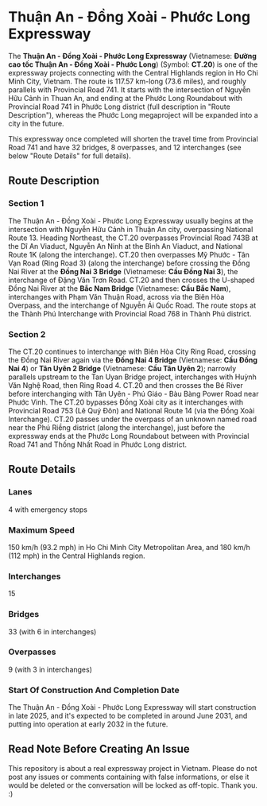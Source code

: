 # Thuận An - Đồng Xoài - Phước Long Expressway
The **Thuận An - Đồng Xoài - Phước Long Expressway** (Vietnamese: **Đường cao tốc Thuận An - Đồng Xoài - Phước Long**) (Symbol: **CT.20**) is one of the expressway projects connecting with the Central Highlands region in Ho Chi Minh City, Vietnam. The route is 117.57 km-long (73.6 miles), and roughly parallels with Provincial Road 741. It starts with the intersection of Nguyễn Hữu Cảnh in Thuan An, and ending at the Phước Long Roundabout with Provincial Road 741 in Phước Long district (full description in "Route Description"), whereas the Phước Long megaproject will be expanded into a city in the future.

This expressway once completed will shorten the travel time from Provincial Road 741 and have 32 bridges, 8 overpasses, and 12 interchanges (see below "Route Details" for full details).
## Route Description
### Section 1
The Thuận An - Đồng Xoài - Phước Long Expressway usually begins at the intersection with Nguyễn Hữu Cảnh in Thuận An city, overpassing National Route 13. Heading Northeast, the CT.20 overpasses Provincial Road 743B at the Dĩ An Viaduct, Nguyễn An Ninh at the Bình An Viaduct, and National Route 1K (along the interchange). CT.20 then overpasses Mỹ Phước - Tân Vạn Road (Ring Road 3) (along the interchange) before crossing the Đồng Nai River at the **Đồng Nai 3 Bridge** (Vietnamese: **Cầu Đồng Nai 3**), the interchange of Đặng Văn Trơn Road. CT.20 and then crosses the U-shaped Đồng Nai River at the **Bắc Nam Bridge** (Vietnamese: **Cầu Bắc Nam**), interchanges with Phạm Văn Thuận Road, across via the Biên Hòa Overpass, and the interchange of Nguyễn Ái Quốc Road. The route stops at the Thành Phú Interchange with Provincial Road 768 in Thành Phú district.
### Section 2
The CT.20 continues to interchange with Biên Hòa City Ring Road, crossing the Đồng Nai River again via the **Đồng Nai 4 Bridge** (Vietnamese: **Cầu Đồng Nai 4**) or **Tân Uyên 2 Bridge** (Vietnamese: **Cầu Tân Uyên 2**); narrowly parallels upstream to the Tan Uyan Bridge project, interchanges with Huỳnh Văn Nghệ Road, then Ring Road 4. CT.20 and then crosses the Bé River before interchanging with Tân Uyên - Phú Giáo - Bàu Bàng Power Road near Phước Vinh. The CT.20 bypasses Đồng Xoài city as it interchanges with Provincial Road 753 (Lê Quý Đôn) and National Route 14 (via the Đồng Xoài Interchange). CT.20 passes under the overpass of an unknown named road near the Phú Riềng district (along the interchange), just before the expressway ends at the Phước Long Roundabout between with Provincial Road 741 and Thống Nhất Road in Phước Long district.
## Route Details
### Lanes
4 with emergency stops
### Maximum Speed
150 km/h (93.2 mph) in Ho Chi Minh City Metropolitan Area, and 180 km/h (112 mph) in the Central Highlands region.
### Interchanges
15
### Bridges
33 (with 6 in interchanges)
### Overpasses
9 (with 3 in interchanges)
### Start Of Construction And Completion Date
The Thuận An - Đồng Xoài - Phước Long Expressway will start construction in late 2025, and it's expected to be completed in around June 2031, and putting into operation at early 2032 in the future.
## Read Note Before Creating An Issue
This repository is about a real expressway project in Vietnam. Please do not post any issues or comments containing with false informations, or else it would be deleted or the conversation will be locked as off-topic. Thank you. :)
